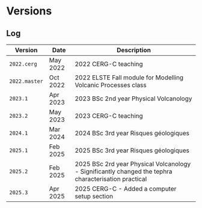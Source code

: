 # Versions

## Log

| Version       | Date     | Description                                                                                          |
|---------------|----------|------------------------------------------------------------------------------------------------------|
| `2022.cerg`   | May 2022 | 2022 CERG-C teaching                                                                                 |
| `2022.master` | Oct 2022 | 2022 ELSTE Fall module for Modelling Volcanic Processes class                                        |
| `2023.1`      | Apr 2023 | 2023 BSc 2nd year Physical Volcanology                                                               |
| `2023.2`      | May 2023 | 2023 CERG-C teaching                                                                                 |
| `2024.1`      | Mar 2024 | 2024 BSc 3rd year Risques géologiques                                                                |
| `2025.1`      | Feb 2025 | 2025 BSc 3rd year Risques géologiques                                                                |
| `2025.2`      | Feb 2025 | 2025 BSc 2rd year Physical Volcanology - Significantly changed the tephra characterisation practical |
| `2025.3`      | Apr 2025 | 2025 CERG-C - Added a computer setup section |
